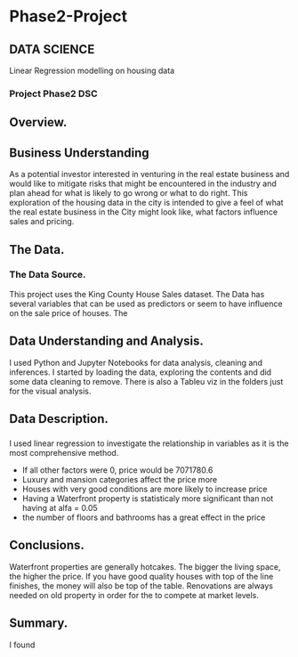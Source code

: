 # Phase2-Project
## DATA SCIENCE
Linear Regression modelling on housing data
### Project Phase2 DSC

## Overview.

## Business Understanding
As a potential investor  interested in venturing in the real estate business and would like to mitigate risks that might be encountered in the industry and plan ahead for what is likely to go wrong or what to do right. This exploration of the  housing data in the city is intended to give a feel of what the real estate business in the City might look like, what factors influence sales and pricing.

## The Data. 

### The Data Source.
This project uses the King County House Sales dataset.
The Data has several variables that can be used as predictors or seem to have influence on the sale price of houses. The 

## Data Understanding and Analysis.

I used Python and Jupyter Notebooks for data analysis, cleaning and inferences.
I started by loading the data, exploring the contents and did some data cleaning to remove.
There is also a Tableu viz in the folders just for the visual analysis.


## Data Description.
### 
I used linear regression to investigate the relationship in variables as it is the most comprehensive method.
* If all other factors were 0, price would be 7071780.6
* Luxury and mansion categories affect the price more
* Houses with very good conditions are more likely to increase price
* Having a Waterfront property is statisticaly more significant than not having at alfa = 0.05
* the number of floors and bathrooms has a great effect in the price

## Conclusions.
Waterfront properties are generally hotcakes. The bigger the living space, the higher the price. If you have good quality houses with top of the line finishes, the money will also be top of the table. Renovations are always needed on old property in order for the to compete at market levels.  
## Summary.
I found 
